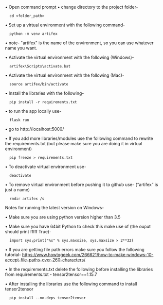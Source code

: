•	Open command prompt
•	change directory to the project folder-

      cd <folder_path>

•	Set up a virtual environment with the following command-

      python -m venv artifex

•	note- "artifex" is the name of the environment, so you can use whatever name you want.

•	Activate the virtual environment with the following (Windows)-

      artifex\Scripts\activate.bat

•	Activate the virtual environment with the following (Mac)-

      source artifex/bin/activate

•	Install the libraries with the following-

      pip install -r requirements.txt

•	to run the app locally use-

      flask run

•	go to http://localhost:5000/

•	If you add more libraries/modules use the following command to rewrite the requirements.txt (but please make sure you are doing it in virtual environment)

      pip freeze > requirements.txt

•	To deactivate virtual environment use-

      deactivate

•	To remove virtual environment before pushing it to github use- (“artifex” is just a name)

      rmdir artifex /s




Notes for running the latest version on Windows-

  •	Make sure you are using python version higher than 3.5

  •	Make sure you have 64bit Python to check this make use of (the ouput should print fffff True)-

      import sys;print("%x" % sys.maxsize, sys.maxsize > 2**32)

  •	If you are getting file path errors make sure you follow the following tutorial-
      https://www.howtogeek.com/266621/how-to-make-windows-10-accept-file-paths-over-260-characters/

  •	In the requirements.txt delete the following before installing the libraries from requirements.txt - tensor2tensor==1.15.7

  •	After installing the libraries use the following command to install tensor2tensor

      pip install --no-deps tensor2tensor

